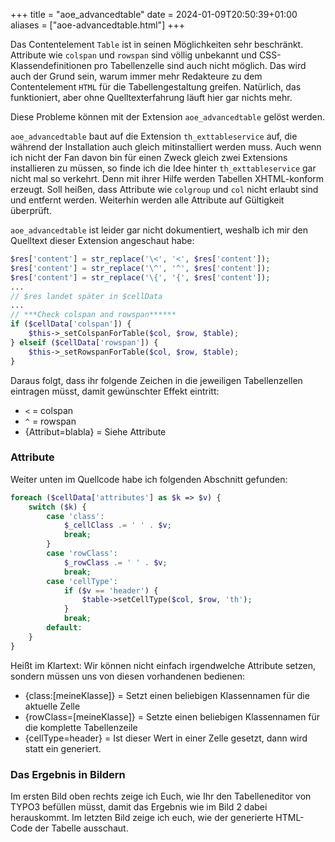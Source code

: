 +++
title = "aoe_advancedtable"
date = 2024-01-09T20:50:39+01:00
aliases = ["aoe-advancedtable.html"]
+++

Das Contentelement `Table` ist in seinen Möglichkeiten sehr beschränkt. Attribute wie `colspan` und `rowspan` sind völlig unbekannt und CSS-Klassendefinitionen pro Tabellenzelle sind auch nicht möglich. Das wird auch der Grund sein, warum immer mehr Redakteure zu dem Contentelement `HTML` für die Tabellengestaltung greifen. Natürlich, das funktioniert, aber ohne Quelltexterfahrung läuft hier gar nichts mehr.

Diese Probleme können mit der Extension `aoe_advancedtable` gelöst werden.

`aoe_advancedtable` baut auf die Extension `th_exttableservice` auf, die während der Installation auch gleich mitinstalliert werden muss. Auch wenn ich nicht der Fan davon bin für einen Zweck gleich zwei Extensions installieren zu müssen, so finde ich die Idee hinter `th_exttableservice` gar nicht mal so verkehrt. Denn mit ihrer Hilfe werden Tabellen XHTML-konform erzeugt. Soll heißen, dass Attribute wie `colgroup` und `col` nicht erlaubt sind und entfernt werden. Weiterhin werden alle Attribute auf Gültigkeit überprüft.

`aoe_advancedtable` ist leider gar nicht dokumentiert, weshalb ich mir den Quelltext dieser Extension angeschaut habe:

```php
$res['content'] = str_replace('\<', '<', $res['content']);
$res['content'] = str_replace('\^', '^', $res['content']);
$res['content'] = str_replace('\{', '{', $res['content']);
...
// $res landet später in $cellData
...
// ***Check colspan and rowspan******
if ($cellData['colspan']) {	
    $this->_setColspanForTable($col, $row, $table);
} elseif ($cellData['rowspan']) {
    $this->_setRowspanForTable($col, $row, $table);
}
```

Daraus folgt, dass ihr folgende Zeichen in die jeweiligen Tabellenzellen eintragen müsst, damit gewünschter Effekt eintritt:

- `<` = colspan
- `^` = rowspan
- {Attribut=blabla} = Siehe Attribute

### Attribute

Weiter unten im Quellcode habe ich folgenden Abschnitt gefunden:

```php
foreach ($cellData['attributes'] as $k => $v) {
    switch ($k) {
        case 'class':
            $_cellClass .= ' ' . $v;
            break;
        }
        case 'rowClass':
            $_rowClass .= ' ' . $v;
            break;
        case 'cellType':
            if ($v == 'header') {
                $table->setCellType($col, $row, 'th');
            }
            break;
        default:
    }
}
```

Heißt im Klartext: Wir können nicht einfach irgendwelche Attribute setzen, sondern müssen uns von diesen vorhandenen bedienen:

- {class:[meineKlasse]} = Setzt einen beliebigen Klassennamen für die aktuelle Zelle
- {rowClass=[meineKlasse]} = Setzte einen beliebigen Klassennamen für die komplette Tabellenzeile
- {cellType=header} = Ist dieser Wert in einer Zelle gesetzt, dann wird statt <td> ein <th> generiert.

### Das Ergebnis in Bildern

Im ersten Bild oben rechts zeige ich Euch, wie Ihr den Tabelleneditor von TYPO3 befüllen müsst, damit das Ergebnis wie im Bild 2 dabei herauskommt. Im letzten Bild zeige ich euch, wie der generierte HTML-Code der Tabelle ausschaut.

